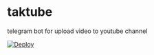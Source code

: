# taktube
telegram bot for upload video to youtube channel

<a href="https://heroku.com/deploy?template=https://github.com/bugbounted/taktube/tree/main">
  <img src="https://www.herokucdn.com/deploy/button.svg" alt="Deploy">
</a>
